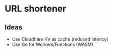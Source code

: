 # URL shortener

## Ideas

- Use Cloudflare KV as cache (reduced latency)
- Use Go for Workers/Functions (WASM)
